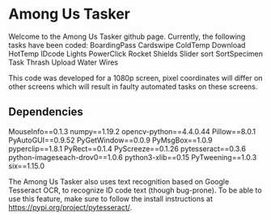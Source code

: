 
# Among Us Tasker

Welcome to the Among Us Tasker github page. Currently, the following tasks have been coded:
BoardingPass
Cardswipe
ColdTemp
Download
HotTemp
IDcode
Lights
PowerClick
Rocket
Shields
Slider
sort
SortSpecimen
Task
Thrash
Upload
Water
Wires

This code was developed for a 1080p screen, pixel coordinates will differ on other screens which will result in faulty automated tasks on these screens.

## Dependencies

MouseInfo==0.1.3
numpy==1.19.2
opencv-python==4.4.0.44
Pillow==8.0.1
PyAutoGUI==0.9.52
PyGetWindow==0.0.9
PyMsgBox==1.0.9
pyperclip==1.8.1
PyRect==0.1.4
PyScreeze==0.1.26
pytesseract==0.3.6
python-imageseach-drov0==1.0.6
python3-xlib==0.15
PyTweening==1.0.3
six==1.15.0

The Among Us Tasker also uses text recognition based on Google Tesseract OCR, to recognize ID code text (though bug-prone).
To be able to use this feature, make sure to follow the install instructions at https://pypi.org/project/pytesseract/.
